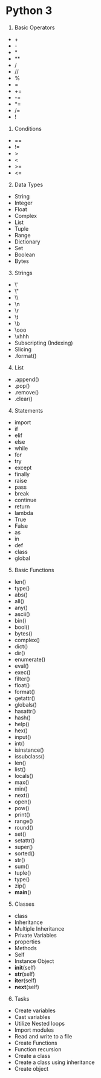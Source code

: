 # Python 3

1. Basic Operators
  * \+
  * \-
  * \*
  * \**
  * /
  * //
  * %
  * =
  * +=
  * -=
  * *=
  * /=
  * !

1. Conditions
  * ==
  * !=
  * \>
  * \<
  * \>=
  * \<=

2. Data Types
  * String
  * Integer
  * Float
  * Complex
  * List
  * Tuple
  * Range
  * Dictionary
  * Set
  * Boolean
  * Bytes

3. Strings
  * \\'
  * \\"
  * \\\
  * \n
  * \r
  * \t
  * \b
  * \ooo
  * \xhhh
  * Subscripting (Indexing)
  * Slicing
  * .format()

4. List
  * .append()
  * .pop()
  * .remove()
  * .clear()

4. Statements
  * import
  * if
  * elif
  * else
  * while
  * for
  * try
  * except
  * finally
  * raise
  * pass
  * break
  * continue
  * return
  * lambda
  * True
  * False
  * as
  * in
  * def
  * class
  * global

5. Basic Functions
  * len()
  * type()
  * abs()
  * all()
  * any()
  * ascii()
  * bin()
  * bool()
  * bytes()
  * complex()
  * dict()
  * dir()
  * enumerate()
  * eval()
  * exec()
  * filter()
  * float()
  * format()
  * getattr()
  * globals()
  * hasattr()
  * hash()
  * help()
  * hex()
  * input()
  * int()
  * isinstance()
  * issubclass()
  * len()
  * list()
  * locals()
  * max()
  * min()
  * next()
  * open()
  * pow()
  * print()
  * range()
  * round()
  * set()
  * setattr()
  * super()
  * sorted()
  * str()
  * sum()
  * tuple()
  * type()
  * zip()
  * __main__()

5. Classes
 * class
 * Inheritance
 * Multiple Inheritance
 * Private Variables
 * properties
 * Methods
 * Self
 * Instance Object
 * __init__(self)
 * __str__(self)
 * __iter__(self)
 * __next__(self)


6. Tasks
  * Create variables
  * Cast variables
  * Utilize Nested loops
  * Import modules
  * Read and write to a file
  * Create Functions
  * Function recursion
  * Create a class
  * Create a class using inheritance
  * Create object
